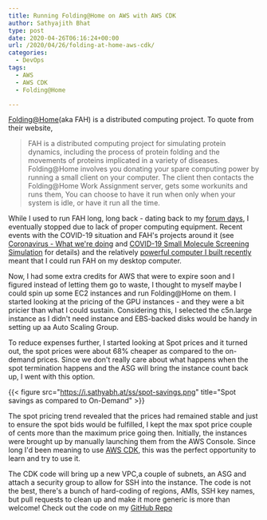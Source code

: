 ```yaml
---
title: Running Folding@Home on AWS with AWS CDK
author: Sathyajith Bhat
type: post
date: 2020-04-26T06:16:24+00:00
url: /2020/04/26/folding-at-home-aws-cdk/
categories:
  - DevOps
tags:
  - AWS
  - AWS CDK
  - Folding@Home

---
```

[Folding@Home](https://foldingathome.org/about/)(aka FAH) is a distributed computing project. To quote from their website, 

> FAH is a distributed computing project for simulating protein dynamics, including the process of protein folding and the movements of proteins implicated in a variety of diseases. Folding@Home involves you donating your spare computing power by running a small client on your computer. The client then contacts the Folding@Home Work Assignment server, gets some workunits and runs them, You can choose to have it run when only when your system is idle, or have it run all the time. 

While I used to run FAH long, long back - dating back to my [forum days](https://sathyasays.com/about/), I eventually stopped due to lack of proper computing equipment. Recent events with the COVID-19 situation and FAH's projects around it (see [Coronavirus - What we're doing](https://foldingathome.org/2020/03/15/coronavirus-what-were-doing-and-how-you-can-help-in-simple-terms/) and [COVID-19 Small Molecule Screening Simulation](https://foldingathome.org/2020/03/30/covid-19-free-energy-calculations) for details) and the relatively [powerful computer I built recently](https://sathyabh.at/2020/01/19/hellforge-remastered-home-desktop/) meant that I could run FAH on my desktop computer.

Now, I had some extra credits for AWS that were to expire soon and I figured instead of letting them go to waste, I thought to myself maybe I could spin up some EC2 instances and run Folding@Home on them. I started looking at the pricing of the GPU instances - and they were a bit pricier than what I could sustain. Considering this, I selected the c5n.large instance as I didn't need instance and EBS-backed disks would be handy in setting up aa Auto Scaling Group.

To reduce expenses further, I started looking at Spot prices and it turned out, the spot prices were about 68% cheaper as compared to the on-demand prices. Since we don't really care about what happens when the spot termination happens and the ASG will bring the instance count back up, I went with this option. 

{{< figure src="https://i.sathyabh.at/ss/spot-savings.png" title="Spot savings as compared to On-Demand" >}}


The spot pricing trend revealed that the prices had remained stable and just to ensure the spot bids would be fulfilled, I kept the max spot price couple of cents more than the maximum price going then. Initially, the instances were brought up by manually launching them from the AWS Console. Since long I'd been meaning to use [AWS CDK](https://aws.amazon.com/cdk/), this was the perfect opportunity to learn and try to use it. 

The CDK code will bring up a new VPC,a couple of subnets, an ASG and attach a security group to allow for SSH into the instance. The code is not the best, there's a bunch of hard-coding of regions, AMIs, SSH key names, but pull requests to clean up and make it more generic is more than welcome! Check out the code on my [GitHub Repo](https://github.com/SathyaBhat/folding-aws)

